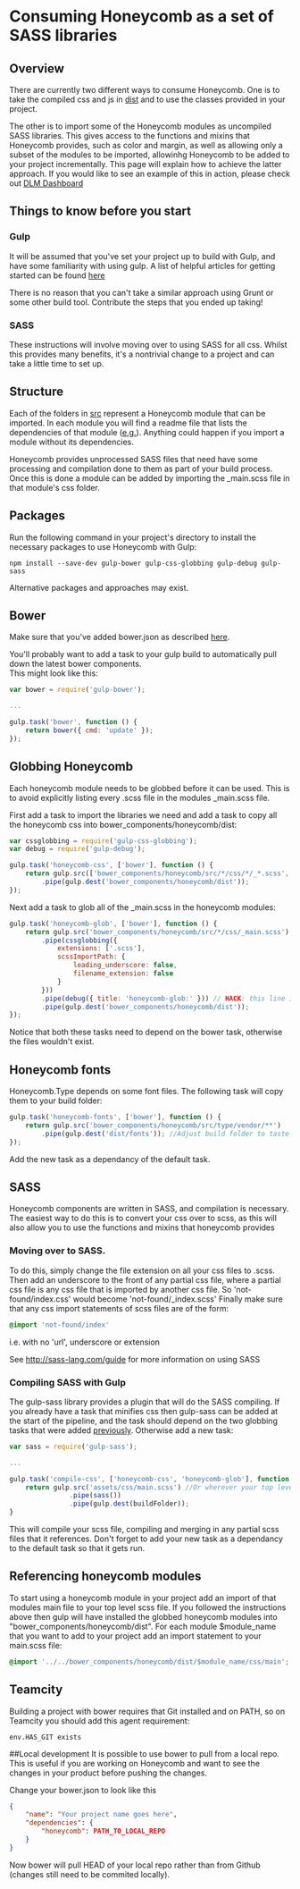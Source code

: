 # Consuming Honeycomb as a set of SASS libraries
## Overview
There are currently two different ways to consume Honeycomb.
One is to take the compiled css and js in [dist](dist) and to use the classes provided in your project.

The other is to import some of the Honeycomb modules as uncompiled SASS libraries.  This gives access to the functions and mixins that Honeycomb provides, such as color and margin, as well as allowing only a subset of the modules to be imported, allowinhg Honeycomb to be added to your project incrementally.
This page will explain how to achieve the latter approach.  If you would like to see an example of this in action, please check out [DLM Dashboard](https://github.com/red-gate/sqllighthouse/blob/master/source/RedGate.SQLLighthouse.WebServer.StaticFiles/gulpfile.js)

## Things to know before you start
### Gulp
It will be assumed that you've set your project up to build with Gulp, and have some familiarity with using gulp.  A list of helpful articles for getting started can be found [here](https://github.com/gulpjs/gulp/blob/master/docs/README.md#articles) 

There is no reason that you can't take a similar approach using Grunt or some other build tool.  Contribute the steps that you ended up taking!

### SASS
These instructions will involve moving over to using SASS for all css.
Whilst this provides many benefits, it's a nontrivial change to a project and can take a little time to set up.

## Structure
Each of the folders in [src](src) represent a Honeycomb module that can be imported.
In each module you will find a readme file that lists the dependencies of that module ([e.g.](src/base/README)).  Anything could happen if you import a module without its dependencies.

Honeycomb provides unprocessed SASS files that need have some processing and compilation done to them as part of your build process.
Once this is done a module can be added by importing the _main.scss file in that module's css folder.


## Packages
Run the following command in your project's directory to install the necessary packages to use Honeycomb with Gulp:

```
npm install --save-dev gulp-bower gulp-css-globbing gulp-debug gulp-sass
```

Alternative packages and approaches may exist.

## Bower
Make sure that you've added bower.json as described [here](README.md#getting-honeycomb-into-your-project).

You'll probably want to add a task to your gulp build to automatically pull down the latest bower components.  
This might look like this:
```JavaScript
var bower = require('gulp-bower');

...

gulp.task('bower', function () {
    return bower({ cmd: 'update' });
});
```

## Globbing Honeycomb
Each honeycomb module needs to be globbed before it can be used.  This is to avoid explicitly listing every .scss file in the modules _main.scss file.

First add a task to import the libraries we need and add a task to copy all the honeycomb css into bower_components/honeycomb/dist:
```JavaScript
var cssglobbing = require('gulp-css-globbing');
var debug = require('gulp-debug');

gulp.task('honeycomb-css', ['bower'], function () {
    return gulp.src(['bower_components/honeycomb/src/*/css/*/_*.scss', 'bower_components/honeycomb/src/*/vendor/**/*.scss'])
        .pipe(gulp.dest('bower_components/honeycomb/dist'));
});
```

Next add a task to glob all of the _main.scss in the honeycomb modules:
```JavaScript
gulp.task('honeycomb-glob', ['bower'], function () {
    return gulp.src('bower_components/honeycomb/src/*/css/_main.scss')
        .pipe(cssglobbing({
            extensions: ['.scss'],
            scssImportPath: {
                leading_underscore: false,
                filename_extension: false
            }
        }))
        .pipe(debug({ title: 'honeycomb-glob:' })) // HACK: this line is needed otherwise not all of the files get copied :@
        .pipe(gulp.dest('bower_components/honeycomb/dist'));
});
```
Notice that both these tasks need to depend on the bower task, otherwise the files wouldn't exist.

## Honeycomb fonts
Honeycomb.Type depends on some font files.  The following task will copy them to your build folder:

```JavaScript
gulp.task('honeycomb-fonts', ['bower'], function () {
    return gulp.src('bower_components/honeycomb/src/type/vendor/**')
        .pipe(gulp.dest('dist/fonts')); //Adjust build folder to taste
});
```
Add the new task as a dependancy of the default task.

## SASS
Honeycomb components are written in SASS, and compilation is necessary.
The easiest way to do this is to convert your css over to scss, as this will also allow you to use the functions and mixins that honeycomb provides
### Moving over to SASS.
To do this, simply change the file extension on all your css files to .scss.  
Then add an underscore to the front of any partial css file, where a partial css file is any css file that is imported by another css file. So 'not-found/index.css' would become 'not-found/_index.scss'
Finally make sure that any css import statements of scss files are of the form:
```css
@import 'not-found/index'
```
i.e. with no 'url', underscore or extension

See http://sass-lang.com/guide for more information on using SASS

### Compiling SASS with Gulp
The gulp-sass library provides a plugin that will do the SASS compiling.
If you already have a task that minifies css then gulp-sass can be added at the start of the pipeline, and the task should depend on the two globbing tasks that were added [previously](#globbing-honeycomb).
Otherwise add a new task:

```JavaScript
var sass = require('gulp-sass');

...

gulp.task('compile-css', ['honeycomb-css', 'honeycomb-glob'], function () {
    return gulp.src('assets/css/main.scss') //Or wherever your top level scss file is
               .pipe(sass())
               .pipe(gulp.dest(buildFolder));
}
```
This will compile your scss file, compiling and merging in any partial scss files that it references.
Don't forget to add your new task as a dependancy to the default task so that it gets run.

## Referencing honeycomb modules
To start using a honeycomb module in your project add an import of that modules main file to your top level scss file.
If you followed the instructions above then gulp will have installed the globbed honeycomb modules into "bower_components/honeycomb/dist".
For each module $module_name that you want to add to your project add an import statement to your main.scss file:
```css
@import '../../bower_components/honeycomb/dist/$module_name/css/main';
```

## Teamcity

Building a project with bower requires that Git installed and on PATH, so on Teamcity you should add this agent requirement: 
```
env.HAS_GIT exists
```
##Local development
It is possible to use bower to pull from a local repo.  This is useful if you are working on Honeycomb and want to see the changes in your product before pushing the changes.

Change your bower.json to look like this 
```json
{
    "name": "Your project name goes here",
    "dependencies": {
        "honeycomb": PATH_TO_LOCAL_REPO
    }
}
```
Now bower will pull HEAD of your local repo rather than from Github (changes still need to be commited locally).
